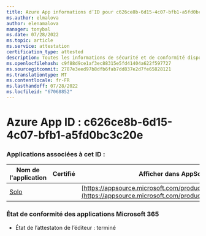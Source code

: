 ```yaml
---
title: Azure App informations d’ID pour c626ce8b-6d15-4c07-bfb1-a5fd0bc3c20e
ms.author: elmalova
author: elenamalova
manager: tonybal
ms.date: 07/28/2022
ms.topic: article
ms.service: attestation
certification_type: attested
description: Toutes les informations de sécurité et de conformité disponibles pour c626ce8b-6d15-4c07-bfb1-a5fd0bc3c20e.
ms.openlocfilehash: c9f88d9ce1af3ec88315e5fd41404a622f597727
ms.sourcegitcommit: 2787e3eed97b8dfb6fab7dd837e2d7fe65828121
ms.translationtype: MT
ms.contentlocale: fr-FR
ms.lasthandoff: 07/28/2022
ms.locfileid: "67068852"
---
```

# <a name="azure-app-id-c626ce8b-6d15-4c07-bfb1-a5fd0bc3c20e"></a>Azure App ID : c626ce8b-6d15-4c07-bfb1-a5fd0bc3c20e


### <a name="apps-associated-with-this-id"></a>Applications associées à cet ID :
| **Nom de l'application** | **Certifié** | **Afficher dans AppSource** |
|--------------|---------------|-----------------------|
| [Solo](../forward/WA200003826.md) |  | [https://appsource.microsoft.com/product/office/WA200003826](https://appsource.microsoft.com/product/office/WA200003826) |

### <a name="microsoft-365-app-compliance-status"></a>État de conformité des applications Microsoft 365
- État de l’attestaton de l’éditeur : terminé
